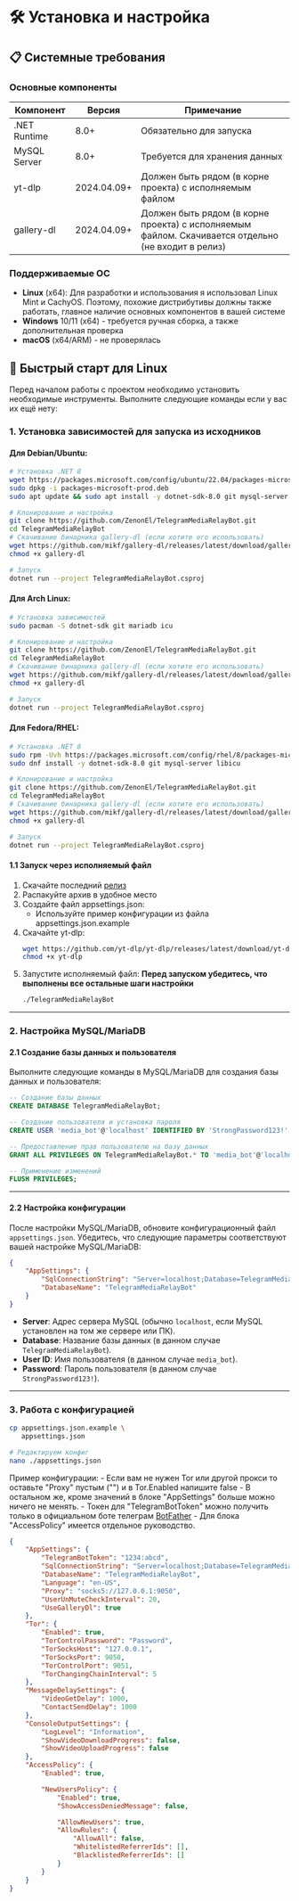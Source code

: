 # 🛠 Установка и настройка

## 📋 Системные требования

### Основные компоненты
| Компонент       | Версия       | Примечание                                  |
|-----------------|--------------|---------------------------------------------|
| .NET Runtime    | 8.0+         | Обязательно для запуска                    |
| MySQL Server    | 8.0+         | Требуется для хранения данных              |
| yt-dlp          | 2024.04.09+  | Должен быть рядом (в корне проекта) с исполняемым файлом |
| gallery-dl      | 2024.04.09+  | Должен быть рядом (в корне проекта) с исполняемым файлом. Скачивается отдельно (не входит в релиз)|

### Поддерживаемые ОС
- **Linux** (x64): Для разработки и использования я использовал Linux Mint и CachyOS. Поэтому, похожие дистрибутивы должны также работать, главное наличие основных компонентов в вашей системе
- **Windows** 10/11 (x64) - требуется ручная сборка, а также дополнительная проверка
- **macOS** (x64/ARM) - не проверялась

## 🚀 Быстрый старт для Linux

Перед началом работы с проектом необходимо установить необходимые инструменты. Выполните следующие команды если у вас их ещё нету:

### 1. Установка зависимостей для запуска из исходников

#### Для Debian/Ubuntu:
```bash 
# Установка .NET 8
wget https://packages.microsoft.com/config/ubuntu/22.04/packages-microsoft-prod.deb
sudo dpkg -i packages-microsoft-prod.deb
sudo apt update && sudo apt install -y dotnet-sdk-8.0 git mysql-server libicu-dev

# Клонирование и настройка
git clone https://github.com/ZenonEl/TelegramMediaRelayBot.git
cd TelegramMediaRelayBot
# Скачивание бинарника gallery-dl (если хотите его использовать)
wget https://github.com/mikf/gallery-dl/releases/latest/download/gallery-dl -O gallery-dl.bin
chmod +x gallery-dl

# Запуск
dotnet run --project TelegramMediaRelayBot.csproj
```

#### Для Arch Linux:
```bash
# Установка зависимостей
sudo pacman -S dotnet-sdk git mariadb icu

# Клонирование и настройка
git clone https://github.com/ZenonEl/TelegramMediaRelayBot.git
cd TelegramMediaRelayBot
# Скачивание бинарника gallery-dl (если хотите его использовать)
wget https://github.com/mikf/gallery-dl/releases/latest/download/gallery-dl -O gallery-dl.bin
chmod +x gallery-dl

# Запуск
dotnet run --project TelegramMediaRelayBot.csproj
```

#### Для Fedora/RHEL:
```bash 
# Установка .NET 8
sudo rpm -Uvh https://packages.microsoft.com/config/rhel/8/packages-microsoft-prod.rpm
sudo dnf install -y dotnet-sdk-8.0 git mysql-server libicu

# Клонирование и настройка
git clone https://github.com/ZenonEl/TelegramMediaRelayBot.git
cd TelegramMediaRelayBot
# Скачивание бинарника gallery-dl (если хотите его использовать)
wget https://github.com/mikf/gallery-dl/releases/latest/download/gallery-dl -O gallery-dl.bin
chmod +x gallery-dl

# Запуск
dotnet run --project TelegramMediaRelayBot.csproj
```

#### 1.1 Запуск через исполняемый файл

1. Скачайте последний [релиз](https://github.com/ZenonEl/TelegramMediaRelayBot/releases/latest)
2. Распакуйте архив в удобное место 
3. Создайте файл appsettings.json:
    - Используйте пример конфигурации из файла appsettings.json.example
4. Скачайте yt-dlp:
    ```bash
    wget https://github.com/yt-dlp/yt-dlp/releases/latest/download/yt-dlp -O yt-dlp
    chmod +x yt-dlp
    ```
5. Запустите исполняемый файл:
    **Перед запуском убедитесь, что выполнены все остальные шаги настройки**
    ```bash
    ./TelegramMediaRelayBot
    ```


---

### **2. Настройка MySQL/MariaDB**

#### **2.1 Создание базы данных и пользователя**

Выполните следующие команды в MySQL/MariaDB для создания базы данных и пользователя:

```sql
-- Создание базы данных
CREATE DATABASE TelegramMediaRelayBot;

-- Создание пользователя и установка пароля
CREATE USER 'media_bot'@'localhost' IDENTIFIED BY 'StrongPassword123!';

-- Предоставление прав пользователю на базу данных
GRANT ALL PRIVILEGES ON TelegramMediaRelayBot.* TO 'media_bot'@'localhost';

-- Применение изменений
FLUSH PRIVILEGES;
```

---

#### **2.2 Настройка конфигурации**

После настройки MySQL/MariaDB, обновите конфигурационный файл `appsettings.json`. Убедитесь, что следующие параметры соответствуют вашей настройке MySQL/MariaDB:

```json
{
    "AppSettings": {
        "SqlConnectionString": "Server=localhost;Database=TelegramMediaRelayBot;User ID=media_bot;Password=StrongPassword123!;",
        "DatabaseName": "TelegramMediaRelayBot"
    }
}
```

- **Server**: Адрес сервера MySQL (обычно `localhost`, если MySQL установлен на том же сервере или ПК).
- **Database**: Название базы данных (в данном случае `TelegramMediaRelayBot`).
- **User ID**: Имя пользователя (в данном случае `media_bot`).
- **Password**: Пароль пользователя (в данном случае `StrongPassword123!`).

---

### 3. Работа с конфигурацией
```bash
cp appsettings.json.example \
   appsettings.json

# Редактируем конфиг
nano ./appsettings.json
```
Пример конфигурации:
    - Если вам не нужен Tor или другой прокси то оставьте "Proxy" пустым ("") и в Tor.Enabled напишите false
    - В остальном же, кроме значений в блоке "AppSettings" больше можно ничего не менять.
    - Токен для "TelegramBotToken" можно получить только в официальном боте телеграм [BotFather](https://t.me/BotFather)
    - Для блока "AccessPolicy" имеется отдельное руководство.
```json
{
    "AppSettings": {
        "TelegramBotToken": "1234:abcd",
        "SqlConnectionString": "Server=localhost;Database=TelegramMediaRelayBot;User ID=media_bot;Password=StrongPassword123!;",
        "DatabaseName": "TelegramMediaRelayBot",
        "Language": "en-US",
        "Proxy": "socks5://127.0.0.1:9050",
        "UserUnMuteCheckInterval": 20,
        "UseGalleryDl": true
    },
    "Tor": {
        "Enabled": true,
        "TorControlPassword": "Password",
        "TorSocksHost": "127.0.0.1",
        "TorSocksPort": 9050,
        "TorControlPort": 9051,
        "TorChangingChainInterval": 5
    },
    "MessageDelaySettings": {
        "VideoGetDelay": 1000,
        "ContactSendDelay": 1000
    },
    "ConsoleOutputSettings": {
        "LogLevel": "Information",
        "ShowVideoDownloadProgress": false,
        "ShowVideoUploadProgress": false
    },
    "AccessPolicy": {
        "Enabled": true,

        "NewUsersPolicy": {
            "Enabled": true,
            "ShowAccessDeniedMessage": false,

            "AllowNewUsers": true,
            "AllowRules": {
                "AllowAll": false,
                "WhitelistedReferrerIds": [],
                "BlacklistedReferrerIds": []
            }
        }
    }
}
```